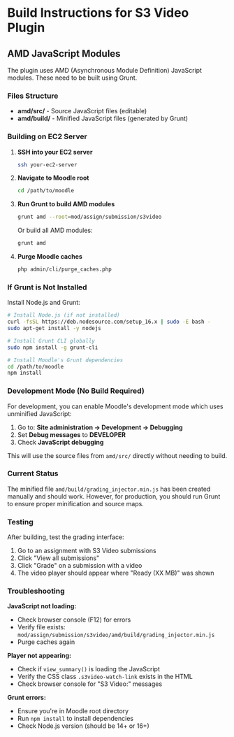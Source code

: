 # Build Instructions for S3 Video Plugin

## AMD JavaScript Modules

The plugin uses AMD (Asynchronous Module Definition) JavaScript modules. These need to be built using Grunt.

### Files Structure

- **amd/src/** - Source JavaScript files (editable)
- **amd/build/** - Minified JavaScript files (generated by Grunt)

### Building on EC2 Server

1. **SSH into your EC2 server**
   ```bash
   ssh your-ec2-server
   ```

2. **Navigate to Moodle root**
   ```bash
   cd /path/to/moodle
   ```

3. **Run Grunt to build AMD modules**
   ```bash
   grunt amd --root=mod/assign/submission/s3video
   ```

   Or build all AMD modules:
   ```bash
   grunt amd
   ```

4. **Purge Moodle caches**
   ```bash
   php admin/cli/purge_caches.php
   ```

### If Grunt is Not Installed

Install Node.js and Grunt:

```bash
# Install Node.js (if not installed)
curl -fsSL https://deb.nodesource.com/setup_16.x | sudo -E bash -
sudo apt-get install -y nodejs

# Install Grunt CLI globally
sudo npm install -g grunt-cli

# Install Moodle's Grunt dependencies
cd /path/to/moodle
npm install
```

### Development Mode (No Build Required)

For development, you can enable Moodle's development mode which uses unminified JavaScript:

1. Go to: **Site administration → Development → Debugging**
2. Set **Debug messages** to **DEVELOPER**
3. Check **JavaScript debugging**

This will use the source files from `amd/src/` directly without needing to build.

### Current Status

The minified file `amd/build/grading_injector.min.js` has been created manually and should work. However, for production, you should run Grunt to ensure proper minification and source maps.

### Testing

After building, test the grading interface:

1. Go to an assignment with S3 Video submissions
2. Click "View all submissions"
3. Click "Grade" on a submission with a video
4. The video player should appear where "Ready (XX MB)" was shown

### Troubleshooting

**JavaScript not loading:**
- Check browser console (F12) for errors
- Verify file exists: `mod/assign/submission/s3video/amd/build/grading_injector.min.js`
- Purge caches again

**Player not appearing:**
- Check if `view_summary()` is loading the JavaScript
- Verify the CSS class `.s3video-watch-link` exists in the HTML
- Check browser console for "S3 Video:" messages

**Grunt errors:**
- Ensure you're in Moodle root directory
- Run `npm install` to install dependencies
- Check Node.js version (should be 14+ or 16+)
